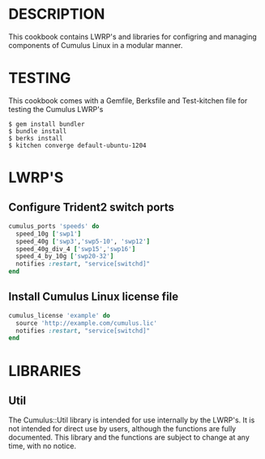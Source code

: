 # DESCRIPTION

This cookbook contains LWRP's and libraries for configring and managing components of Cumulus Linux in a modular manner.

# TESTING

This cookbook comes with a Gemfile, Berksfile and Test-kitchen file for testing the Cumulus LWRP's

```shell
$ gem install bundler
$ bundle install
$ berks install
$ kitchen converge default-ubuntu-1204
```

# LWRP'S
## Configure Trident2 switch ports

```ruby
cumulus_ports 'speeds' do
  speed_10g ['swp1']
  speed_40g ['swp3','swp5-10', 'swp12']
  speed_40g_div_4 ['swp15','swp16']
  speed_4_by_10g ['swp20-32']
  notifies :restart, "service[switchd]"
end
```

## Install Cumulus Linux license file

```ruby
cumulus_license 'example' do
  source 'http://example.com/cumulus.lic'
  notifies :restart, "service[switchd]"
end
```

# LIBRARIES
## Util

The Cumulus::Util library is intended for use internally by the LWRP's. It is not intended for direct use by users, although the functions are fully documented. This library and the functions are subject to change at any time, with no notice.
